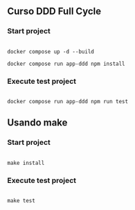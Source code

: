 ## Curso DDD Full Cycle

### Start project

```shell

docker compose up -d --build

docker compose run app-ddd npm install

```

### Execute test project

```shell

docker compose run app-ddd npm run test

```

## Usando make

### Start project

```shell

make install

```

### Execute test project

```shell

make test

```

